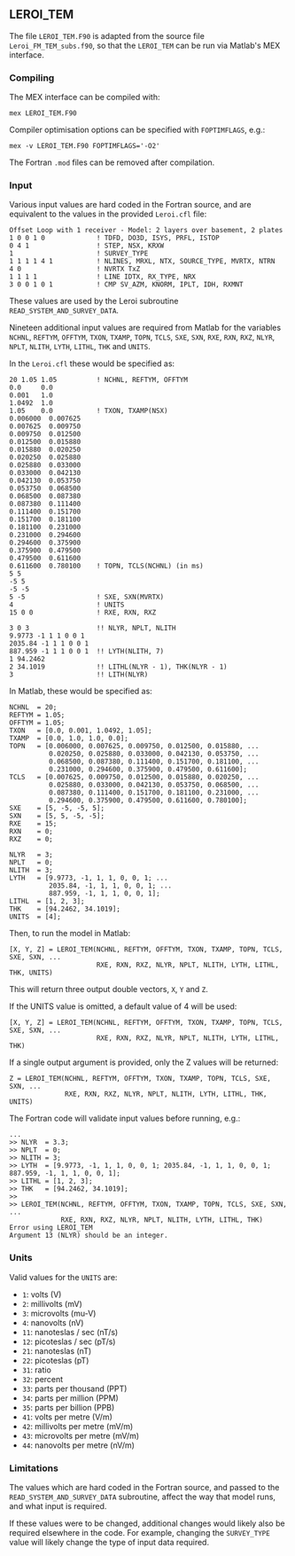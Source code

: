 ## LEROI_TEM

The file `LEROI_TEM.F90` is adapted from the source file `Leroi_FM_TEM_subs.f90`, so that the `LEROI_TEM` can be run via Matlab's MEX interface.

### Compiling

The MEX interface can be compiled with:

```
mex LEROI_TEM.F90
```

Compiler optimisation options can be specified with `FOPTIMFLAGS`, e.g.:

```
mex -v LEROI_TEM.F90 FOPTIMFLAGS='-O2'
```

The Fortran `.mod` files can be removed after compilation.

### Input

Various input values are hard coded in the Fortran source, and are equivalent to the values in the provided `Leroi.cfl` file:

```
Offset Loop with 1 receiver - Model: 2 layers over basement, 2 plates
1 0 0 1 0             ! TDFD, DO3D, ISYS, PRFL, ISTOP
0 4 1                 ! STEP, NSX, KRXW
1                     ! SURVEY_TYPE
1 1 1 1 4 1           ! NLINES, MRXL, NTX, SOURCE_TYPE, MVRTX, NTRN
4 0                   ! NVRTX TxZ
1 1 1 1               ! LINE IDTX, RX_TYPE, NRX
3 0 0 1 0 1           ! CMP SV_AZM, KNORM, IPLT, IDH, RXMNT
```

These values are used by the Leroi subroutine `READ_SYSTEM_AND_SURVEY_DATA`.

Nineteen additional input values are required from Matlab for the variables `NCHNL`, `REFTYM`, `OFFTYM`, `TXON`, `TXAMP`, `TOPN`, `TCLS`, `SXE`, `SXN`, `RXE`, `RXN`, `RXZ`, `NLYR`, `NPLT`, `NLITH`, `LYTH`, `LITHL`, `THK` and `UNITS`.

In the `Leroi.cfl` these would be specified as:

```
20 1.05 1.05          ! NCHNL, REFTYM, OFFTYM
0.0     0.0
0.001   1.0
1.0492  1.0
1.05    0.0           ! TXON, TXAMP(NSX)
0.006000  0.007625
0.007625  0.009750
0.009750  0.012500
0.012500  0.015880
0.015880  0.020250
0.020250  0.025880
0.025880  0.033000
0.033000  0.042130
0.042130  0.053750
0.053750  0.068500
0.068500  0.087380
0.087380  0.111400
0.111400  0.151700
0.151700  0.181100
0.181100  0.231000
0.231000  0.294600
0.294600  0.375900
0.375900  0.479500
0.479500  0.611600
0.611600  0.780100    ! TOPN, TCLS(NCHNL) (in ms)
5 5
-5 5
-5 -5
5 -5                  ! SXE, SXN(MVRTX)
4                     ! UNITS
15 0 0                ! RXE, RXN, RXZ    

3 0 3                 !! NLYR, NPLT, NLITH
9.9773 -1 1 1 0 0 1
2035.84 -1 1 1 0 0 1 
887.959 -1 1 1 0 0 1  !! LYTH(NLITH, 7)
1 94.2462
2 34.1019             !! LITHL(NLYR - 1), THK(NLYR - 1)
3                     !! LITH(NLYR) 
```

In Matlab, these would be specified as:

```
NCHNL  = 20;
REFTYM = 1.05;
OFFTYM = 1.05;
TXON   = [0.0, 0.001, 1.0492, 1.05];
TXAMP  = [0.0, 1.0, 1.0, 0.0];
TOPN   = [0.006000, 0.007625, 0.009750, 0.012500, 0.015880, ...
          0.020250, 0.025880, 0.033000, 0.042130, 0.053750, ...
          0.068500, 0.087380, 0.111400, 0.151700, 0.181100, ...
          0.231000, 0.294600, 0.375900, 0.479500, 0.611600];
TCLS   = [0.007625, 0.009750, 0.012500, 0.015880, 0.020250, ...
          0.025880, 0.033000, 0.042130, 0.053750, 0.068500, ...
          0.087380, 0.111400, 0.151700, 0.181100, 0.231000, ...
          0.294600, 0.375900, 0.479500, 0.611600, 0.780100];
SXE    = [5, -5, -5, 5];
SXN    = [5, 5, -5, -5];
RXE    = 15;
RXN    = 0;
RXZ    = 0;

NLYR   = 3;
NPLT   = 0;
NLITH  = 3;
LYTH   = [9.9773, -1, 1, 1, 0, 0, 1; ...
          2035.84, -1, 1, 1, 0, 0, 1; ...
          887.959, -1, 1, 1, 0, 0, 1];
LITHL  = [1, 2, 3];
THK    = [94.2462, 34.1019];
UNITS  = [4];
```

Then, to run the model in Matlab:

```
[X, Y, Z] = LEROI_TEM(NCHNL, REFTYM, OFFTYM, TXON, TXAMP, TOPN, TCLS, SXE, SXN, ...
                      RXE, RXN, RXZ, NLYR, NPLT, NLITH, LYTH, LITHL, THK, UNITS)
```

This will return three output double vectors, `X`, `Y` and `Z`.

If the UNITS value is omitted, a default value of 4 will be used:

```
[X, Y, Z] = LEROI_TEM(NCHNL, REFTYM, OFFTYM, TXON, TXAMP, TOPN, TCLS, SXE, SXN, ...
                      RXE, RXN, RXZ, NLYR, NPLT, NLITH, LYTH, LITHL, THK)
```

If a single output argument is provided, only the Z values will be returned:

```
Z = LEROI_TEM(NCHNL, REFTYM, OFFTYM, TXON, TXAMP, TOPN, TCLS, SXE, SXN, ...
              RXE, RXN, RXZ, NLYR, NPLT, NLITH, LYTH, LITHL, THK, UNITS)
```

The Fortran code will validate input values before running, e.g.:

```
...
>> NLYR  = 3.3;                                                                                
>> NPLT  = 0;
>> NLITH = 3;
>> LYTH  = [9.9773, -1, 1, 1, 0, 0, 1; 2035.84, -1, 1, 1, 0, 0, 1; 887.959, -1, 1, 1, 0, 0, 1];
>> LITHL = [1, 2, 3];
>> THK   = [94.2462, 34.1019];
>> 
>> LEROI_TEM(NCHNL, REFTYM, OFFTYM, TXON, TXAMP, TOPN, TCLS, SXE, SXN, ...
             RXE, RXN, RXZ, NLYR, NPLT, NLITH, LYTH, LITHL, THK)
Error using LEROI_TEM
Argument 13 (NLYR) should be an integer.
```

### Units

Valid values for the `UNITS` are:

* `1`: volts (V)
* `2`: millivolts (mV)
* `3`: microvolts (mu-V)
* `4`: nanovolts (nV)
* `11`: nanoteslas / sec (nT/s)
* `12`: picoteslas / sec (pT/s)
* `21`: nanoteslas (nT)
* `22`: picoteslas (pT)
* `31`: ratio
* `32`: percent
* `33`: parts per thousand (PPT)
* `34`: parts per million (PPM)
* `35`: parts per billion (PPB)
* `41`: volts per metre (V/m)
* `42`: millivolts per metre (mV/m)
* `43`: microvolts per metre (mV/m)
* `44`: nanovolts per metre (nV/m)

### Limitations

The values which are hard coded in the Fortran source, and passed to the `READ_SYSTEM_AND_SURVEY_DATA` subroutine, affect the way that model runs, and what input is required.

If these values were to be changed, additional changes would likely also be required elsewhere in the code. For example, changing the `SURVEY_TYPE` value will likely change the type of input data required.
